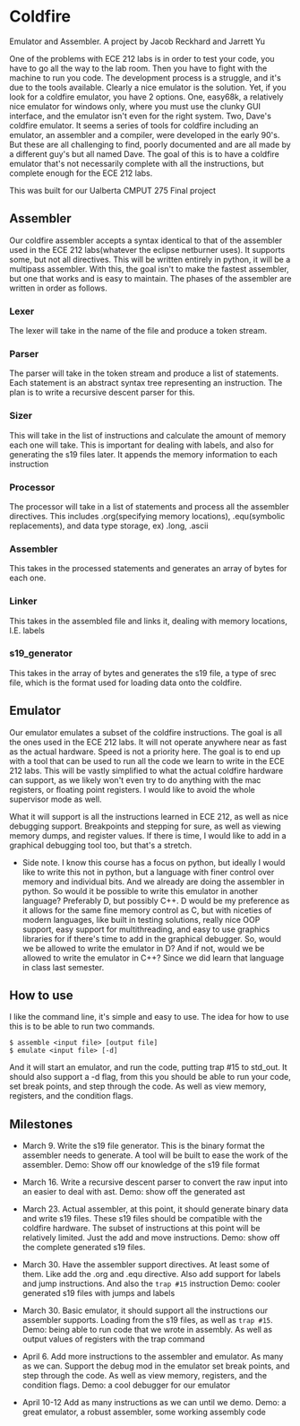 # Coldfire
Emulator and Assembler.
A project by Jacob Reckhard and Jarrett Yu

One of the problems with ECE 212 labs is in order to test your code, you have to go all the way to the lab room. Then you have to fight with the machine to run you code. The development process is a struggle, and it's due to the tools available. Clearly a nice emulator is the solution. Yet, if you look for a coldfire emulator, you have 2 options. One, easy68k, a relatively nice emulator for windows only, where you must use the clunky GUI interface, and the emulator isn't even for the right system. Two, Dave's coldfire emulator. It seems a series of tools for coldfire including an emulator, an assembler and a compiler, were developed in the early 90's. But these are all challenging to find, poorly documented and are all made by a different guy's but all named Dave.  The goal of this is to have a coldfire emulator that's not necessarily complete with all the instructions, but complete enough for the ECE 212 labs.

This was built for our Ualberta CMPUT 275 Final project

## Assembler
Our coldfire assembler accepts a syntax identical to that of the assembler used in the ECE 212 labs(whatever the eclipse netburner uses). It supports some, but not all directives. This will be written entirely in python, it will be a multipass assembler. With this, the goal isn't to make the fastest assembler, but one that works and is easy to maintain. The phases of the assembler are written in order as follows.
### Lexer
The lexer will take in the name of the file and produce a token stream.
### Parser
The parser will take in the token stream and produce a list of statements. Each statement is an abstract syntax tree representing an instruction. The plan is to write a recursive descent parser for this.
### Sizer
This will take in the list of instructions and calculate the amount of memory each one will take. This is important for dealing with labels, and also for generating the s19 files later. It appends the memory information to each instruction
### Processor
The processor will take in a list of statements and process all the assembler directives. This includes .org(specifying memory locations), .equ(symbolic replacements), and data type storage, ex) .long, .ascii
### Assembler
This takes in the processed statements and generates an array of bytes for each one.
### Linker
This takes in the assembled file and links it, dealing with memory locations, I.E. labels
### s19_generator
This takes in the array of bytes and generates the s19 file, a type of srec file, which is the format used for loading data onto the coldfire.


## Emulator
Our emulator emulates a subset of the coldfire instructions. The goal is all the ones used in the ECE 212 labs. It will not operate anywhere near as fast as the actual hardware. Speed is not a priority here. The goal is to end up with a tool that can be used to run all the code we learn to write in the ECE 212 labs. This will be vastly simplified to what the actual coldfire hardware can support, as we likely won't even try to do anything with the mac registers, or floating point registers. I would like to avoid the whole supervisor mode as well.

What it will support is all the instructions learned in ECE 212, as well as nice debugging support. Breakpoints and stepping for sure, as well as viewing memory dumps, and register values. If there is time, I would like to add in a graphical debugging tool too, but that's a stretch.

- Side note. I know this course has a focus on python, but ideally I would like to write this not in python, but a language with finer control over memory and individual bits. And we already are doing the assembler in python. So would it be possible to write this emulator in another language? Preferably D, but possibly C++. D would be my preference as it allows for the same fine memory control as C, but with niceties of modern languages, like built in testing solutions, really nice OOP support, easy support for multithreading, and easy to use graphics libraries for if there's time to add in the graphical debugger. So, would we be allowed to write the emulator in D? And if not, would we be allowed to write the emulator in C++? Since we did learn that language in class last semester.


## How to use
I like the command line, it's simple and easy to use. The idea for how to use this is to be able to run two commands.

    $ assemble <input file> [output file]
    $ emulate <input file> [-d]
And it will start an emulator, and run the code, putting trap #15 to std_out. It should also support a -d flag, from this you should be able to run your code, set break points, and step through the code. As well as view memory, registers, and the condition flags.


## Milestones
- March 9.
Write the s19 file generator. This is the binary format the assembler needs to generate. A tool will be built to ease the work of the assembler.
Demo: Show off our knowledge of the s19 file format

- March 16.
Write a recursive descent parser to convert the raw input into an easier to deal with ast.
Demo: show off the generated ast

- March 23.
Actual assembler, at this point, it should generate binary data and write s19 files. These s19 files should be compatible with the coldfire hardware. The subset of instructions at this point will be relatively limited. Just the add and move instructions.
Demo: show off the complete generated s19 files.

- March 30.
Have the assembler support directives. At least some of them. Like add the .org and .equ directive. Also add support for labels and jump instructions. And also the `trap #15` instruction
Demo: cooler generated s19 files with jumps and labels

- March 30.
Basic emulator, it should support all the instructions our assembler supports. Loading from the s19 files, as well as `trap #15`.
Demo: being able to run code that we wrote in assembly. As well as output values of registers with the trap command

- April 6.
Add more instructions to the assembler and emulator. As many as we can. Support the debug mod in the emulator set break points, and step through the code. As well as view memory, registers, and the condition flags.
Demo: a cool debugger for our emulator

- April 10-12
Add as many instructions as we can until we demo.
Demo: a great emulator, a robust assembler, some working assembly code
